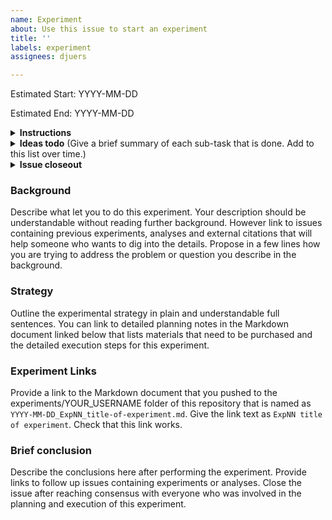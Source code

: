 ```yaml
---
name: Experiment
about: Use this issue to start an experiment
title: ''
labels: experiment
assignees: djuers

---
```


Estimated Start: YYYY-MM-DD

Estimated End: YYYY-MM-DD

<details> 
  <summary> 
    <b>Instructions</b> 
  </summary>
  
- Finish `Background` and `Strategy` below before you start an experiment. 
- Provide an estimated start date and end date above. Usually, the start will be when you open this issue and end date will be when you expect to close this issue. You can revise these dates if necessary. 
- Keep revising and adding to this top comment area so that it captures all critical points about this issue. 
- Use comments below to discuss any changes or points that are unclear.
- Assign `Projects` and `Assignees` on the side as appropriate so that it shows up correctly on the `Experiments` Projects page. 
- Assign an existing or new label so that you can search for this experiment in the future.
- Delete all instruction placeholders below as you are writing.
- Write `Brief Conclusions` after you finish the experiment before closing the issue. 
- Go through the Checklist below before closing the issue.

</details>


<details> 
  <summary> 
    <b>Ideas todo</b> 
(Give a brief summary of each sub-task that is done. Add to this list over time.)
  </summary>

- [ ] Verify that an anion bound form of xxxx.pdb favors the open hinge.
- [ ] Verify that the anion bound form of 8TLN doesn't favor the open hinge.

</details>
<details>
  <summary> 
    <b>Issue closeout</b> 
  </summary>

- [ ] Is the lab notebook link up-to-date without any broken links to images?
- [ ] Correct the assignee, change the label from `ongoing` to `successful`,`abandoned`,`paused`
- [ ] Remove from your Project Board and close this issue

</details>

### Background 

Describe what let you to do this experiment. Your description should be understandable without reading further background. However link to issues containing previous experiments, analyses and external citations that will help someone who wants to dig into the details.
Propose in a few lines how you are trying to address the problem or question you describe in the background.

### Strategy

Outline the experimental strategy in plain and understandable full sentences.
You can link to detailed planning notes in the Markdown document linked below that lists materials that need to be purchased and the detailed execution steps for this experiment.

### Experiment Links

Provide a link to the Markdown document that you pushed to the experiments/YOUR_USERNAME folder of this repository that is named as `YYYY-MM-DD_ExpNN_title-of-experiment.md`. Give the link text as `ExpNN title of experiment`. Check that this link works.

### Brief conclusion

Describe the conclusions here after performing the experiment. Provide links to follow up issues containing experiments or analyses. Close the issue after reaching consensus with everyone who was involved in the planning and execution of this experiment.
